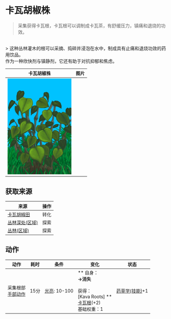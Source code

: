 # 卡瓦胡椒株  
> 采集获得卡瓦根，卡瓦根可以调制成卡瓦茶，有舒缓压力，镇痛和退烧的功效。  
<br>  
> 这种丛林灌木的根可以采摘、捣碎并浸泡在水中，制成具有止痛和退烧功效的药用饮品。<br>作为一种欣快剂与镇静剂，它还有助于对抗抑郁和焦虑。  
  
  卡瓦胡椒株  |   图片   
 ----  |  ----:   
   |  <img decoding="async" src="Sprite/KavaPlant.png" href="a.md" style="max-width:300px;max-height:300px;">   
  
## 获取来源  
来源  |  操作  
----  |  ----  
[卡瓦胡椒田](CropPlotKava.md)  |  转化  
[丛林深处(区域)](DeepJungle.md)  |  探索  
[丛林(区域)](Jungle.md)  |  探索  
## 动作  
动作  |  耗时  |  条件  |  变化  |  状态  
----  |  ----  |  ----  |  ----  |  ----  
采集根部<br>[手部动作](HandAction.md)  |  15分  |  [光亮](Light.md): 10-100  |  ** 自身：**<br>→消失<br><br>** 获得： **<br>** [Kava Roots]  **<br>  [卡瓦根](KavaRoot.md)(+2)<br>基础权重：1  |  [药草学(技能)](Skill_Herbology.md)+1  


<script>document.title="卡瓦胡椒株 - 卡牌生存百科 Card Survival Wiki";</script>